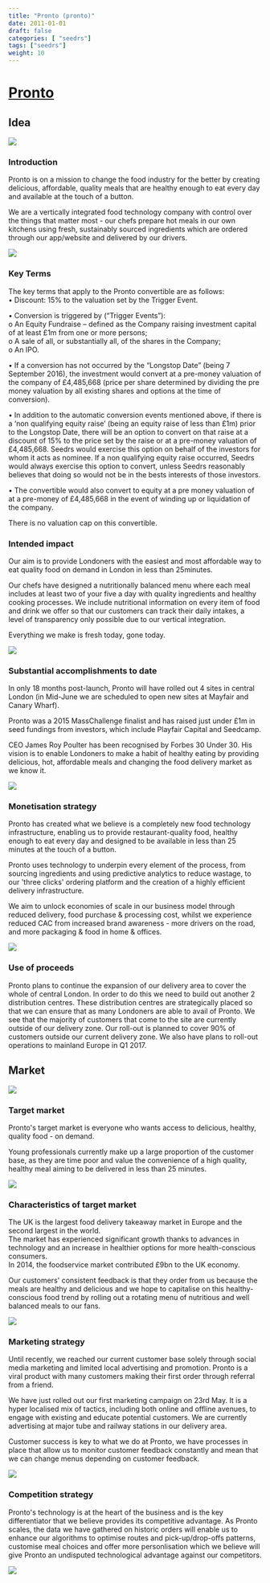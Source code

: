 ```yaml
---
title: "Pronto (pronto)"
date: 2011-01-01
draft: false
categories: [ "seedrs"]
tags: ["seedrs"]
weight: 10
---
```


# [Pronto](https://www.seedrs.com/pronto)

## Idea

![](/img/seedrs/uploads/startup/section_image/image/8397/80o9da48ed6g9syj7pfhx28d76r0cof/Idea_1.jpg?rect=0%2C0%2C511%2C287&w=600&fit=clip&s=7bb41c386eb6dee012bf6a4d829bf706)

### Introduction

Pronto is on a mission to change the food industry for the better by creating delicious, affordable, quality meals that are healthy enough to eat every day and available at the touch of a button.

We are a vertically integrated food technology company with control over the things that matter most - our chefs prepare hot meals in our own kitchens using fresh, sustainably sourced ingredients which are ordered through our app/website and delivered by our drivers.

![](/img/seedrs/uploads/startup/section_image/image/8398/apd2ap38yna2gxzxf7ye0r92zwxs8ie/Idea_2.jpg?w=600&fit=clip&s=b0500fc2f89251370307e3b74481b28d)

### Key Terms

The key terms that apply to the Pronto convertible are as follows: <br>• Discount: 15% to the valuation set by the Trigger Event.

• Conversion is triggered by (“Trigger Events”): <br>o An Equity Fundraise – defined as the Company raising investment capital of at least £1m from one or more persons; <br>o A sale of all, or substantially all, of the shares in the Company; <br>o An IPO.

• If a conversion has not occurred by the “Longstop Date” (being 7 September 2016), the investment would convert at a pre-money valuation of the company of £4,485,668 (price per share determined by dividing the pre money valuation by all existing shares and options at the time of conversion).

• In addition to the automatic conversion events mentioned above, if there is a ‘non qualifying equity raise’ (being an equity raise of less than £1m) prior to the Longstop Date, there will be an option to convert on that raise at a discount of 15% to the price set by the raise or at a pre-money valuation of £4,485,668. Seedrs would exercise this option on behalf of the investors for whom it acts as nominee. If a non qualifying equity raise occurred, Seedrs would always exercise this option to convert, unless Seedrs reasonably believes that doing so would not be in the bests interests of those investors.

• The convertible would also convert to equity at a pre money valuation of at a pre-money of £4,485,668 in the event of winding up or liquidation of the company.

There is no valuation cap on this convertible.

### Intended impact

Our aim is to provide Londoners with the easiest and most affordable way to eat quality food on demand in London in less than 25minutes.

Our chefs have designed a nutritionally balanced menu where each meal includes at least two of your five a day with quality ingredients and healthy cooking processes. We include nutritional information on every item of food and drink we offer so that our customers can track their daily intakes, a level of transparency only possible due to our vertical integration.

Everything we make is fresh today, gone today.

![](/img/seedrs/uploads/startup/section_image/image/8399/iiixib0bs2qarnk1sg83h1i38pjtc39/Idea_3.jpg?rect=0%2C0%2C511%2C287&w=600&fit=clip&s=137c5c4bd491c7be5b05a23c3ca28126)

### Substantial accomplishments to date

In only 18 months post-launch, Pronto will have rolled out 4 sites in central London (in Mid-June we are scheduled to open new sites at Mayfair and Canary Wharf).

Pronto was a 2015 MassChallenge finalist and has raised just under £1m in seed fundings from investors, which include Playfair Capital and Seedcamp.

CEO James Roy Poulter has been recognised by Forbes 30 Under 30. His vision is to enable Londoners to make a habit of healthy eating by providing delicious, hot, affordable meals and changing the food delivery market as we know it.

![](/img/seedrs/uploads/startup/section_image/image/8406/dbfx7o7pnugtjdwxcl1ws79qjhojrz3/Idea_4.jpg?rect=0%2C0%2C511%2C287&w=600&fit=clip&s=66697d8565a11670f12689d70aca5a26)

### Monetisation strategy

Pronto has created what we believe is a completely new food technology infrastructure, enabling us to provide restaurant-quality food, healthy enough to eat every day and designed to be available in less than 25 minutes at the touch of a button.

Pronto uses technology to underpin every element of the process, from sourcing ingredients and using predictive analytics to reduce wastage, to our 'three clicks' ordering platform and the creation of a highly efficient delivery infrastructure.

We aim to unlock economies of scale in our business model through reduced delivery, food purchase &amp; processing cost, whilst we experience reduced CAC from increased brand awareness - more drivers on the road, and more packaging &amp; food in home &amp; offices.

![](/img/seedrs/uploads/startup/section_image/image/8400/bfaa723hkpxcy9b59mw2lzzpqsinf04/Idea_5.jpg?rect=0%2C0%2C505%2C287&w=600&fit=clip&s=f08a2817699584294ddf2ab792f2ea47)

### Use of proceeds

Pronto plans to continue the expansion of our delivery area to cover the whole of central London. In order to do this we need to build out another 2 distribution centres. These distribution centres are strategically placed so that we can ensure that as many Londoners are able to avail of Pronto. We see that the majority of customers that come to the site are currently outside of our delivery zone. Our roll-out is planned to cover 90% of customers outside our current delivery zone. We also have plans to roll-out operations to mainland Europe in Q1 2017.

## Market

![](/img/seedrs/uploads/startup/section_image/image/8401/qxpmg9nolsywjcn6obouzjejbh6q8td/Market_1.jpg?rect=0%2C-2%2C511%2C288&w=600&fit=clip&s=59f5f8454f73399f8098a71cae8bc86c)

### Target market

Pronto's target market is everyone who wants access to delicious, healthy, quality food - on demand.

Young professionals currently make up a large proportion of the customer base, as they are time poor and value the convenience of a high quality, healthy meal aiming to be delivered in less than 25 minutes.

![](/img/seedrs/uploads/startup/section_image/image/8402/saptasddhywr04yupi50y8d4n61azw2/Market_2.jpg?rect=0%2C-2%2C511%2C288&w=600&fit=clip&s=d0f594fb6a504213047a93bf0941853e)

### Characteristics of target market

The UK is the largest food delivery takeaway market in Europe and the second largest in the world. <br>The market has experienced significant growth thanks to advances in technology and an increase in healthier options for more health-conscious consumers. <br>In 2014, the foodservice market contributed £9bn to the UK economy.

Our customers' consistent feedback is that they order from us because the meals are healthy and delicious and we hope to capitalise on this healthy-conscious food trend by rolling out a rotating menu of nutritious and well balanced meals to our fans.

![](/img/seedrs/uploads/startup/section_image/image/8403/8c0ctnf2i7hzm9vlfv7rqchfomurj86/Market_3.jpg?rect=0%2C0%2C511%2C287&w=600&fit=clip&s=d99cf99cda4ff4b92cbaf758c43d4a13)

### Marketing strategy

Until recently, we reached our current customer base solely through social media marketing and limited local advertising and promotion. Pronto is a viral product with many customers making their first order through referral from a friend.

We have just rolled out our first marketing campaign on 23rd May. It is a hyper localised mix of tactics, including both online and offline avenues, to engage with existing and educate potential customers. We are currently advertising at major tube and railway stations in our delivery area.

Customer success is key to what we do at Pronto, we have processes in place that allow us to monitor customer feedback constantly and mean that we can change menus depending on customer feedback.

![](/img/seedrs/uploads/startup/section_image/image/8404/ys2a09fbx0r6f9rbd9elfy15rguy98/Market_4.jpg?rect=0%2C0%2C511%2C287&w=600&fit=clip&s=bcf03076275b8ef399112c7ae5aca5e6)

### Competition strategy

Pronto's technology is at the heart of the business and is the key differentiator that we believe provides its competitive advantage. As Pronto scales, the data we have gathered on historic orders will enable us to enhance our algorithms to optimise routes and pick-up/drop-offs patterns, customise meal choices and offer more personlisation which we believe will give Pronto an undisputed technological advantage against our competitors.

![](/img/seedrs/uploads/startup/section_image/image/8405/77o8v4fczpfoa64mqqdw2gb7d2h7aqc/Market_5.jpg?rect=0%2C0%2C511%2C287&w=600&fit=clip&s=681d64178ca7b54b5ab6ad62f9774ba8)

